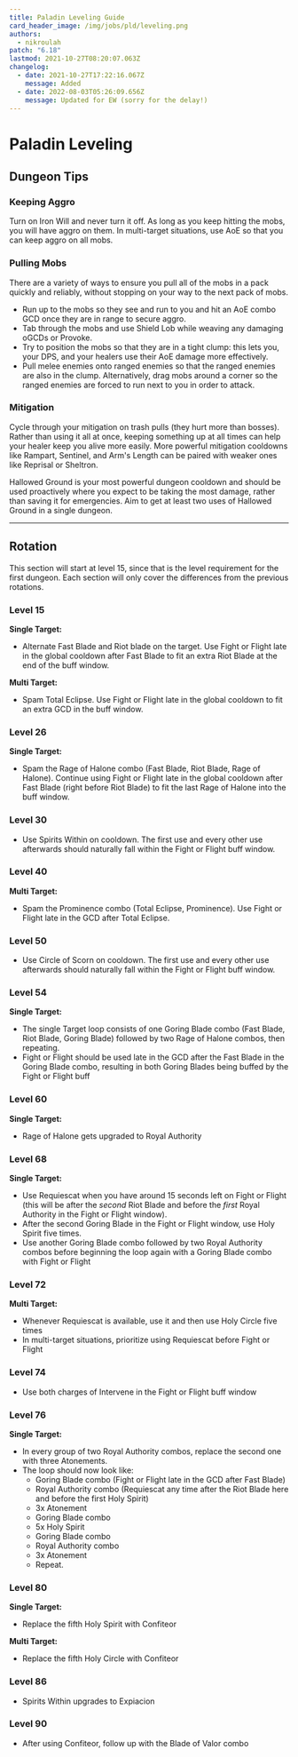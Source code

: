 ```yaml
---
title: Paladin Leveling Guide
card_header_image: /img/jobs/pld/leveling.png
authors:
  - nikroulah
patch: "6.18"
lastmod: 2021-10-27T08:20:07.063Z
changelog:
  - date: 2021-10-27T17:22:16.067Z
    message: Added
  - date: 2022-08-03T05:26:09.656Z
    message: Updated for EW (sorry for the delay!)
---
```

# Paladin Leveling

## Dungeon Tips
### Keeping Aggro

Turn on Iron Will and never turn it off. As long as you keep hitting the mobs, you will have aggro on them. In multi-target situations, use AoE so that you can keep aggro on all mobs.

### Pulling Mobs

There are a variety of ways to ensure you pull all of the mobs in a pack quickly and reliably, without stopping on your way to the next pack of mobs.  

* Run up to the mobs so they see and run to you and hit an AoE combo GCD once they are in range to secure aggro.
* Tab through the mobs and use Shield Lob while weaving any damaging oGCDs or Provoke.
* Try to position the mobs so that they are in a tight clump: this lets you, your DPS, and your healers use their AoE damage more effectively. 
* Pull melee enemies onto ranged enemies so that the ranged enemies are also in the clump. Alternatively, drag mobs around a corner so the ranged enemies are forced to run next to you in order to attack.

### Mitigation

Cycle through your mitigation on trash pulls (they hurt more than bosses). Rather than using it all at once, keeping something up at all times can help your healer keep you alive more easily. More powerful mitigation cooldowns like Rampart, Sentinel, and Arm's Length can be paired with weaker ones like Reprisal or Sheltron.

Hallowed Ground is your most powerful dungeon cooldown and should be used proactively where you expect to be taking the most damage, rather than saving it for emergencies. Aim to get at least two uses of Hallowed Ground in a single dungeon.

---

## Rotation

This section will start at level 15, since that is the level requirement for the first dungeon. Each section will only cover the differences from the previous rotations.

### Level 15

**Single Target:**

* Alternate Fast Blade and Riot blade on the target. Use Fight or Flight late in the global cooldown after Fast Blade to fit an extra Riot Blade at the end of the buff window.

**Multi Target:**

* Spam Total Eclipse. Use Fight or Flight late in the global cooldown to fit an extra GCD in the buff window.

### Level 26

**Single Target:**

* Spam the Rage of Halone combo (Fast Blade, Riot Blade, Rage of Halone). Continue using Fight or Flight late in the global cooldown after Fast Blade (right before Riot Blade) to fit the last Rage of Halone into the buff window.

### Level 30

* Use Spirits Within on cooldown. The first use and every other use afterwards should naturally fall within the Fight or Flight buff window.

### Level 40

**Multi Target:**

* Spam the Prominence combo (Total Eclipse, Prominence). Use Fight or Flight late in the GCD after Total Eclipse.

### Level 50

* Use Circle of Scorn on cooldown. The first use and every other use afterwards should naturally fall within the Fight or Flight buff window.

### Level 54

**Single Target:**

* The single Target loop consists of one Goring Blade combo (Fast Blade, Riot Blade, Goring Blade) followed by two Rage of Halone combos, then repeating.
* Fight or Flight should be used late in the GCD after the Fast Blade in the Goring Blade combo, resulting in both Goring Blades being buffed by the Fight or Flight buff

### Level 60

**Single Target:**

* Rage of Halone gets upgraded to Royal Authority

### Level 68

**Single Target:**

* Use Requiescat when you have around 15 seconds left on Fight or Flight (this will be after the _second_ Riot Blade and before the _first_ Royal Authority in the Fight or Flight window).
* After the second Goring Blade in the Fight or Flight window, use Holy Spirit five times.
* Use another Goring Blade combo followed by two Royal Authority combos before beginning the loop again with a Goring Blade combo with Fight or Flight

### Level 72

**Multi Target:**

* Whenever Requiescat is available, use it and then use Holy Circle five times
* In multi-target situations, prioritize using Requiescat before Fight or Flight

### Level 74

* Use both charges of Intervene in the Fight or Flight buff window

### Level 76

**Single Target:**

* In every group of two Royal Authority combos, replace the second one with three Atonements.
* The loop should now look like:
  * Goring Blade combo (Fight or Flight late in the GCD after Fast Blade)
  * Royal Authority combo (Requiescat any time after the Riot Blade here and before the first Holy Spirit)
  * 3x Atonement
  * Goring Blade combo
  * 5x Holy Spirit
  * Goring Blade combo
  * Royal Authority combo
  * 3x Atonement
  * Repeat.

### Level 80

**Single Target:**

* Replace the fifth Holy Spirit with Confiteor

**Multi Target:**

* Replace the fifth Holy Circle with Confiteor

### Level 86

* Spirits Within upgrades to Expiacion

### Level 90

* After using Confiteor, follow up with the Blade of Valor combo